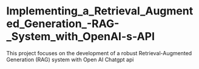 # Implementing_a_Retrieval_Augmented_Generation_-RAG-_System_with_OpenAI-s-API
This project focuses on the development of a robust Retrieval-Augmented Generation (RAG) system with Open AI Chatgpt api
